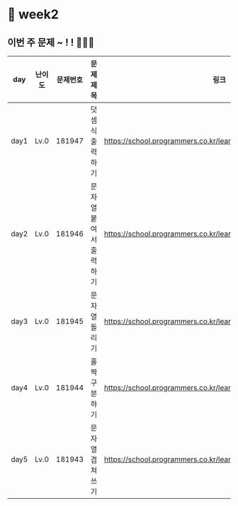 # 📌 week2
## 이번 주 문제 ~ ! ! 💪💪💪
| day  | 난이도 | 문제번호     | 문제제목          |링크|
|------|-----|------|---------------|--|
| day1 |Lv.0|181947| 덧셈식 출력하기      | https://school.programmers.co.kr/learn/courses/30/lessons/181947 |
| day2 |Lv.0|181946| 문자열 붙여서 출력하기     | https://school.programmers.co.kr/learn/courses/30/lessons/181946 |
| day3 |Lv.0|181945| 문자열 돌리기 | https://school.programmers.co.kr/learn/courses/30/lessons/181945 |
| day4 |Lv.0|181944| 홀짝 구분하기 | https://school.programmers.co.kr/learn/courses/30/lessons/181944 |
| day5 |Lv.0|181943| 문자열 겹쳐쓰기    | https://school.programmers.co.kr/learn/courses/30/lessons/181943 |